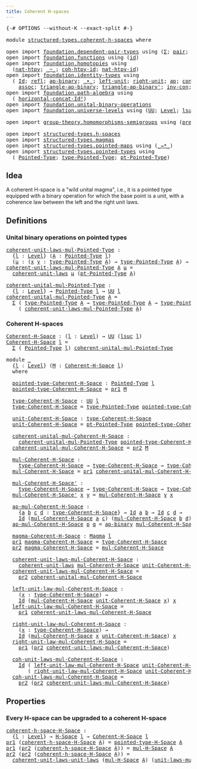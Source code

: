 ```yaml
---
title: Coherent H-spaces
---
```


<pre class="Agda"><a id="43" class="Symbol">{-#</a> <a id="47" class="Keyword">OPTIONS</a> <a id="55" class="Pragma">--without-K</a> <a id="67" class="Pragma">--exact-split</a> <a id="81" class="Symbol">#-}</a>

<a id="86" class="Keyword">module</a> <a id="93" href="structured-types.coherent-h-spaces.html" class="Module">structured-types.coherent-h-spaces</a> <a id="128" class="Keyword">where</a>

<a id="135" class="Keyword">open</a> <a id="140" class="Keyword">import</a> <a id="147" href="foundation.dependent-pair-types.html" class="Module">foundation.dependent-pair-types</a> <a id="179" class="Keyword">using</a> <a id="185" class="Symbol">(</a><a id="186" href="foundation-core.dependent-pair-types.html#502" class="Record">Σ</a><a id="187" class="Symbol">;</a> <a id="189" href="foundation-core.dependent-pair-types.html#575" class="InductiveConstructor">pair</a><a id="193" class="Symbol">;</a> <a id="195" href="foundation-core.dependent-pair-types.html#592" class="Field">pr1</a><a id="198" class="Symbol">;</a> <a id="200" href="foundation-core.dependent-pair-types.html#604" class="Field">pr2</a><a id="203" class="Symbol">)</a>
<a id="205" class="Keyword">open</a> <a id="210" class="Keyword">import</a> <a id="217" href="foundation.functions.html" class="Module">foundation.functions</a> <a id="238" class="Keyword">using</a> <a id="244" class="Symbol">(</a><a id="245" href="foundation-core.functions.html#309" class="Function">id</a><a id="247" class="Symbol">)</a>
<a id="249" class="Keyword">open</a> <a id="254" class="Keyword">import</a> <a id="261" href="foundation.homotopies.html" class="Module">foundation.homotopies</a> <a id="283" class="Keyword">using</a>
  <a id="291" class="Symbol">(</a><a id="292" href="foundation-core.homotopies.html#3508" class="Function">nat-htpy</a><a id="300" class="Symbol">;</a> <a id="302" href="foundation-core.homotopies.html#545" class="Function Operator">_~_</a><a id="305" class="Symbol">;</a> <a id="307" href="foundation-core.homotopies.html#3912" class="Function">coh-htpy-id</a><a id="318" class="Symbol">;</a> <a id="320" href="foundation-core.homotopies.html#3683" class="Function">nat-htpy-id</a><a id="331" class="Symbol">)</a>
<a id="333" class="Keyword">open</a> <a id="338" class="Keyword">import</a> <a id="345" href="foundation.identity-types.html" class="Module">foundation.identity-types</a> <a id="371" class="Keyword">using</a>
  <a id="379" class="Symbol">(</a> <a id="381" href="foundation-core.identity-types.html#1754" class="Datatype">Id</a><a id="383" class="Symbol">;</a> <a id="385" href="foundation-core.identity-types.html#1807" class="InductiveConstructor">refl</a><a id="389" class="Symbol">;</a> <a id="391" href="foundation-core.identity-types.html#7516" class="Function">ap-binary</a><a id="400" class="Symbol">;</a> <a id="402" href="foundation-core.identity-types.html#2412" class="Function Operator">_∙_</a><a id="405" class="Symbol">;</a> <a id="407" href="foundation-core.identity-types.html#2992" class="Function">left-unit</a><a id="416" class="Symbol">;</a> <a id="418" href="foundation-core.identity-types.html#3069" class="Function">right-unit</a><a id="428" class="Symbol">;</a> <a id="430" href="foundation-core.identity-types.html#4017" class="Function">ap</a><a id="432" class="Symbol">;</a> <a id="434" href="foundation-core.identity-types.html#2472" class="Function">concat</a><a id="440" class="Symbol">;</a> <a id="442" href="foundation-core.identity-types.html#2716" class="Function">inv</a><a id="445" class="Symbol">;</a> <a id="447" href="foundation-core.identity-types.html#4182" class="Function">ap-id</a><a id="452" class="Symbol">;</a>
    <a id="458" href="foundation-core.identity-types.html#2863" class="Function">assoc</a><a id="463" class="Symbol">;</a> <a id="465" href="foundation-core.identity-types.html#7708" class="Function">triangle-ap-binary</a><a id="483" class="Symbol">;</a> <a id="485" href="foundation-core.identity-types.html#7955" class="Function">triangle-ap-binary&#39;</a><a id="504" class="Symbol">;</a> <a id="506" href="foundation-core.identity-types.html#4585" class="Function">inv-con</a><a id="513" class="Symbol">;</a> <a id="515" href="foundation-core.identity-types.html#2551" class="Function">concat&#39;</a><a id="522" class="Symbol">)</a>
<a id="524" class="Keyword">open</a> <a id="529" class="Keyword">import</a> <a id="536" href="foundation.path-algebra.html" class="Module">foundation.path-algebra</a> <a id="560" class="Keyword">using</a>
  <a id="568" class="Symbol">(</a> <a id="570" href="foundation.path-algebra.html#4461" class="Function">horizontal-concat-Id²</a><a id="591" class="Symbol">)</a>
<a id="593" class="Keyword">open</a> <a id="598" class="Keyword">import</a> <a id="605" href="foundation.unital-binary-operations.html" class="Module">foundation.unital-binary-operations</a>
<a id="641" class="Keyword">open</a> <a id="646" class="Keyword">import</a> <a id="653" href="foundation.universe-levels.html" class="Module">foundation.universe-levels</a> <a id="680" class="Keyword">using</a> <a id="686" class="Symbol">(</a><a id="687" href="foundation-core.universe-levels.html#222" class="Primitive">UU</a><a id="689" class="Symbol">;</a> <a id="691" href="Agda.Primitive.html#597" class="Postulate">Level</a><a id="696" class="Symbol">;</a> <a id="698" href="Agda.Primitive.html#780" class="Primitive">lsuc</a><a id="702" class="Symbol">;</a> <a id="704" href="Agda.Primitive.html#810" class="Primitive Operator">_⊔_</a><a id="707" class="Symbol">)</a>

<a id="710" class="Keyword">open</a> <a id="715" class="Keyword">import</a> <a id="722" href="group-theory.homomorphisms-semigroups.html" class="Module">group-theory.homomorphisms-semigroups</a> <a id="760" class="Keyword">using</a> <a id="766" class="Symbol">(</a><a id="767" href="group-theory.homomorphisms-semigroups.html#1311" class="Function">preserves-mul</a><a id="780" class="Symbol">)</a>

<a id="783" class="Keyword">open</a> <a id="788" class="Keyword">import</a> <a id="795" href="structured-types.h-spaces.html" class="Module">structured-types.h-spaces</a>
<a id="821" class="Keyword">open</a> <a id="826" class="Keyword">import</a> <a id="833" href="structured-types.magmas.html" class="Module">structured-types.magmas</a>
<a id="857" class="Keyword">open</a> <a id="862" class="Keyword">import</a> <a id="869" href="structured-types.pointed-maps.html" class="Module">structured-types.pointed-maps</a> <a id="899" class="Keyword">using</a> <a id="905" class="Symbol">(</a><a id="906" href="structured-types.pointed-maps.html#967" class="Function Operator">_→*_</a><a id="910" class="Symbol">)</a>
<a id="912" class="Keyword">open</a> <a id="917" class="Keyword">import</a> <a id="924" href="structured-types.pointed-types.html" class="Module">structured-types.pointed-types</a> <a id="955" class="Keyword">using</a>
  <a id="963" class="Symbol">(</a> <a id="965" href="structured-types.pointed-types.html#383" class="Function">Pointed-Type</a><a id="977" class="Symbol">;</a> <a id="979" href="structured-types.pointed-types.html#518" class="Function">type-Pointed-Type</a><a id="996" class="Symbol">;</a> <a id="998" href="structured-types.pointed-types.html#576" class="Function">pt-Pointed-Type</a><a id="1013" class="Symbol">)</a>
</pre>
## Idea

A coherent H-space is a "wild unital magma", i.e., it is a pointed type equipped with a binary operation for which the base point is a unit, with a coherence law between the left and the right unit laws.

## Definitions

### Unital binary operations on pointed types

<pre class="Agda"><a id="coherent-unit-laws-mul-Pointed-Type"></a><a id="1305" href="structured-types.coherent-h-spaces.html#1305" class="Function">coherent-unit-laws-mul-Pointed-Type</a> <a id="1341" class="Symbol">:</a>
  <a id="1345" class="Symbol">{</a><a id="1346" href="structured-types.coherent-h-spaces.html#1346" class="Bound">l</a> <a id="1348" class="Symbol">:</a> <a id="1350" href="Agda.Primitive.html#597" class="Postulate">Level</a><a id="1355" class="Symbol">}</a> <a id="1357" class="Symbol">(</a><a id="1358" href="structured-types.coherent-h-spaces.html#1358" class="Bound">A</a> <a id="1360" class="Symbol">:</a> <a id="1362" href="structured-types.pointed-types.html#383" class="Function">Pointed-Type</a> <a id="1375" href="structured-types.coherent-h-spaces.html#1346" class="Bound">l</a><a id="1376" class="Symbol">)</a>
  <a id="1380" class="Symbol">(</a><a id="1381" href="structured-types.coherent-h-spaces.html#1381" class="Bound">μ</a> <a id="1383" class="Symbol">:</a> <a id="1385" class="Symbol">(</a><a id="1386" href="structured-types.coherent-h-spaces.html#1386" class="Bound">x</a> <a id="1388" href="structured-types.coherent-h-spaces.html#1388" class="Bound">y</a> <a id="1390" class="Symbol">:</a> <a id="1392" href="structured-types.pointed-types.html#518" class="Function">type-Pointed-Type</a> <a id="1410" href="structured-types.coherent-h-spaces.html#1358" class="Bound">A</a><a id="1411" class="Symbol">)</a> <a id="1413" class="Symbol">→</a> <a id="1415" href="structured-types.pointed-types.html#518" class="Function">type-Pointed-Type</a> <a id="1433" href="structured-types.coherent-h-spaces.html#1358" class="Bound">A</a><a id="1434" class="Symbol">)</a> <a id="1436" class="Symbol">→</a> <a id="1438" href="foundation-core.universe-levels.html#222" class="Primitive">UU</a> <a id="1441" href="structured-types.coherent-h-spaces.html#1346" class="Bound">l</a>
<a id="1443" href="structured-types.coherent-h-spaces.html#1305" class="Function">coherent-unit-laws-mul-Pointed-Type</a> <a id="1479" href="structured-types.coherent-h-spaces.html#1479" class="Bound">A</a> <a id="1481" href="structured-types.coherent-h-spaces.html#1481" class="Bound">μ</a> <a id="1483" class="Symbol">=</a>
  <a id="1487" href="foundation.unital-binary-operations.html#1178" class="Function">coherent-unit-laws</a> <a id="1506" href="structured-types.coherent-h-spaces.html#1481" class="Bound">μ</a> <a id="1508" class="Symbol">(</a><a id="1509" href="structured-types.pointed-types.html#576" class="Function">pt-Pointed-Type</a> <a id="1525" href="structured-types.coherent-h-spaces.html#1479" class="Bound">A</a><a id="1526" class="Symbol">)</a>

<a id="coherent-unital-mul-Pointed-Type"></a><a id="1529" href="structured-types.coherent-h-spaces.html#1529" class="Function">coherent-unital-mul-Pointed-Type</a> <a id="1562" class="Symbol">:</a>
  <a id="1566" class="Symbol">{</a><a id="1567" href="structured-types.coherent-h-spaces.html#1567" class="Bound">l</a> <a id="1569" class="Symbol">:</a> <a id="1571" href="Agda.Primitive.html#597" class="Postulate">Level</a><a id="1576" class="Symbol">}</a> <a id="1578" class="Symbol">→</a> <a id="1580" href="structured-types.pointed-types.html#383" class="Function">Pointed-Type</a> <a id="1593" href="structured-types.coherent-h-spaces.html#1567" class="Bound">l</a> <a id="1595" class="Symbol">→</a> <a id="1597" href="foundation-core.universe-levels.html#222" class="Primitive">UU</a> <a id="1600" href="structured-types.coherent-h-spaces.html#1567" class="Bound">l</a>
<a id="1602" href="structured-types.coherent-h-spaces.html#1529" class="Function">coherent-unital-mul-Pointed-Type</a> <a id="1635" href="structured-types.coherent-h-spaces.html#1635" class="Bound">A</a> <a id="1637" class="Symbol">=</a>
  <a id="1641" href="foundation-core.dependent-pair-types.html#502" class="Record">Σ</a> <a id="1643" class="Symbol">(</a> <a id="1645" href="structured-types.pointed-types.html#518" class="Function">type-Pointed-Type</a> <a id="1663" href="structured-types.coherent-h-spaces.html#1635" class="Bound">A</a> <a id="1665" class="Symbol">→</a> <a id="1667" href="structured-types.pointed-types.html#518" class="Function">type-Pointed-Type</a> <a id="1685" href="structured-types.coherent-h-spaces.html#1635" class="Bound">A</a> <a id="1687" class="Symbol">→</a> <a id="1689" href="structured-types.pointed-types.html#518" class="Function">type-Pointed-Type</a> <a id="1707" href="structured-types.coherent-h-spaces.html#1635" class="Bound">A</a><a id="1708" class="Symbol">)</a>
    <a id="1714" class="Symbol">(</a> <a id="1716" href="structured-types.coherent-h-spaces.html#1305" class="Function">coherent-unit-laws-mul-Pointed-Type</a> <a id="1752" href="structured-types.coherent-h-spaces.html#1635" class="Bound">A</a><a id="1753" class="Symbol">)</a>
</pre>
### Coherent H-spaces

<pre class="Agda"><a id="Coherent-H-Space"></a><a id="1791" href="structured-types.coherent-h-spaces.html#1791" class="Function">Coherent-H-Space</a> <a id="1808" class="Symbol">:</a> <a id="1810" class="Symbol">(</a><a id="1811" href="structured-types.coherent-h-spaces.html#1811" class="Bound">l</a> <a id="1813" class="Symbol">:</a> <a id="1815" href="Agda.Primitive.html#597" class="Postulate">Level</a><a id="1820" class="Symbol">)</a> <a id="1822" class="Symbol">→</a> <a id="1824" href="foundation-core.universe-levels.html#222" class="Primitive">UU</a> <a id="1827" class="Symbol">(</a><a id="1828" href="Agda.Primitive.html#780" class="Primitive">lsuc</a> <a id="1833" href="structured-types.coherent-h-spaces.html#1811" class="Bound">l</a><a id="1834" class="Symbol">)</a>
<a id="1836" href="structured-types.coherent-h-spaces.html#1791" class="Function">Coherent-H-Space</a> <a id="1853" href="structured-types.coherent-h-spaces.html#1853" class="Bound">l</a> <a id="1855" class="Symbol">=</a>
  <a id="1859" href="foundation-core.dependent-pair-types.html#502" class="Record">Σ</a> <a id="1861" class="Symbol">(</a> <a id="1863" href="structured-types.pointed-types.html#383" class="Function">Pointed-Type</a> <a id="1876" href="structured-types.coherent-h-spaces.html#1853" class="Bound">l</a><a id="1877" class="Symbol">)</a> <a id="1879" href="structured-types.coherent-h-spaces.html#1529" class="Function">coherent-unital-mul-Pointed-Type</a>

<a id="1913" class="Keyword">module</a> <a id="1920" href="structured-types.coherent-h-spaces.html#1920" class="Module">_</a>
  <a id="1924" class="Symbol">{</a><a id="1925" href="structured-types.coherent-h-spaces.html#1925" class="Bound">l</a> <a id="1927" class="Symbol">:</a> <a id="1929" href="Agda.Primitive.html#597" class="Postulate">Level</a><a id="1934" class="Symbol">}</a> <a id="1936" class="Symbol">(</a><a id="1937" href="structured-types.coherent-h-spaces.html#1937" class="Bound">M</a> <a id="1939" class="Symbol">:</a> <a id="1941" href="structured-types.coherent-h-spaces.html#1791" class="Function">Coherent-H-Space</a> <a id="1958" href="structured-types.coherent-h-spaces.html#1925" class="Bound">l</a><a id="1959" class="Symbol">)</a>
  <a id="1963" class="Keyword">where</a>

  <a id="1972" href="structured-types.coherent-h-spaces.html#1972" class="Function">pointed-type-Coherent-H-Space</a> <a id="2002" class="Symbol">:</a> <a id="2004" href="structured-types.pointed-types.html#383" class="Function">Pointed-Type</a> <a id="2017" href="structured-types.coherent-h-spaces.html#1925" class="Bound">l</a>
  <a id="2021" href="structured-types.coherent-h-spaces.html#1972" class="Function">pointed-type-Coherent-H-Space</a> <a id="2051" class="Symbol">=</a> <a id="2053" href="foundation-core.dependent-pair-types.html#592" class="Field">pr1</a> <a id="2057" href="structured-types.coherent-h-spaces.html#1937" class="Bound">M</a>
  
  <a id="2064" href="structured-types.coherent-h-spaces.html#2064" class="Function">type-Coherent-H-Space</a> <a id="2086" class="Symbol">:</a> <a id="2088" href="foundation-core.universe-levels.html#222" class="Primitive">UU</a> <a id="2091" href="structured-types.coherent-h-spaces.html#1925" class="Bound">l</a>
  <a id="2095" href="structured-types.coherent-h-spaces.html#2064" class="Function">type-Coherent-H-Space</a> <a id="2117" class="Symbol">=</a> <a id="2119" href="structured-types.pointed-types.html#518" class="Function">type-Pointed-Type</a> <a id="2137" href="structured-types.coherent-h-spaces.html#1972" class="Function">pointed-type-Coherent-H-Space</a>

  <a id="2170" href="structured-types.coherent-h-spaces.html#2170" class="Function">unit-Coherent-H-Space</a> <a id="2192" class="Symbol">:</a> <a id="2194" href="structured-types.coherent-h-spaces.html#2064" class="Function">type-Coherent-H-Space</a>
  <a id="2218" href="structured-types.coherent-h-spaces.html#2170" class="Function">unit-Coherent-H-Space</a> <a id="2240" class="Symbol">=</a> <a id="2242" href="structured-types.pointed-types.html#576" class="Function">pt-Pointed-Type</a> <a id="2258" href="structured-types.coherent-h-spaces.html#1972" class="Function">pointed-type-Coherent-H-Space</a>

  <a id="2291" href="structured-types.coherent-h-spaces.html#2291" class="Function">coherent-unital-mul-Coherent-H-Space</a> <a id="2328" class="Symbol">:</a>
    <a id="2334" href="structured-types.coherent-h-spaces.html#1529" class="Function">coherent-unital-mul-Pointed-Type</a> <a id="2367" href="structured-types.coherent-h-spaces.html#1972" class="Function">pointed-type-Coherent-H-Space</a>
  <a id="2399" href="structured-types.coherent-h-spaces.html#2291" class="Function">coherent-unital-mul-Coherent-H-Space</a> <a id="2436" class="Symbol">=</a> <a id="2438" href="foundation-core.dependent-pair-types.html#604" class="Field">pr2</a> <a id="2442" href="structured-types.coherent-h-spaces.html#1937" class="Bound">M</a>

  <a id="2447" href="structured-types.coherent-h-spaces.html#2447" class="Function">mul-Coherent-H-Space</a> <a id="2468" class="Symbol">:</a>
    <a id="2474" href="structured-types.coherent-h-spaces.html#2064" class="Function">type-Coherent-H-Space</a> <a id="2496" class="Symbol">→</a> <a id="2498" href="structured-types.coherent-h-spaces.html#2064" class="Function">type-Coherent-H-Space</a> <a id="2520" class="Symbol">→</a> <a id="2522" href="structured-types.coherent-h-spaces.html#2064" class="Function">type-Coherent-H-Space</a>
  <a id="2546" href="structured-types.coherent-h-spaces.html#2447" class="Function">mul-Coherent-H-Space</a> <a id="2567" class="Symbol">=</a> <a id="2569" href="foundation-core.dependent-pair-types.html#592" class="Field">pr1</a> <a id="2573" href="structured-types.coherent-h-spaces.html#2291" class="Function">coherent-unital-mul-Coherent-H-Space</a>

  <a id="2613" href="structured-types.coherent-h-spaces.html#2613" class="Function">mul-Coherent-H-Space&#39;</a> <a id="2635" class="Symbol">:</a>
    <a id="2641" href="structured-types.coherent-h-spaces.html#2064" class="Function">type-Coherent-H-Space</a> <a id="2663" class="Symbol">→</a> <a id="2665" href="structured-types.coherent-h-spaces.html#2064" class="Function">type-Coherent-H-Space</a> <a id="2687" class="Symbol">→</a> <a id="2689" href="structured-types.coherent-h-spaces.html#2064" class="Function">type-Coherent-H-Space</a>
  <a id="2713" href="structured-types.coherent-h-spaces.html#2613" class="Function">mul-Coherent-H-Space&#39;</a> <a id="2735" href="structured-types.coherent-h-spaces.html#2735" class="Bound">x</a> <a id="2737" href="structured-types.coherent-h-spaces.html#2737" class="Bound">y</a> <a id="2739" class="Symbol">=</a> <a id="2741" href="structured-types.coherent-h-spaces.html#2447" class="Function">mul-Coherent-H-Space</a> <a id="2762" href="structured-types.coherent-h-spaces.html#2737" class="Bound">y</a> <a id="2764" href="structured-types.coherent-h-spaces.html#2735" class="Bound">x</a>

  <a id="2769" href="structured-types.coherent-h-spaces.html#2769" class="Function">ap-mul-Coherent-H-Space</a> <a id="2793" class="Symbol">:</a>
    <a id="2799" class="Symbol">{</a><a id="2800" href="structured-types.coherent-h-spaces.html#2800" class="Bound">a</a> <a id="2802" href="structured-types.coherent-h-spaces.html#2802" class="Bound">b</a> <a id="2804" href="structured-types.coherent-h-spaces.html#2804" class="Bound">c</a> <a id="2806" href="structured-types.coherent-h-spaces.html#2806" class="Bound">d</a> <a id="2808" class="Symbol">:</a> <a id="2810" href="structured-types.coherent-h-spaces.html#2064" class="Function">type-Coherent-H-Space</a><a id="2831" class="Symbol">}</a> <a id="2833" class="Symbol">→</a> <a id="2835" href="foundation-core.identity-types.html#1754" class="Datatype">Id</a> <a id="2838" href="structured-types.coherent-h-spaces.html#2800" class="Bound">a</a> <a id="2840" href="structured-types.coherent-h-spaces.html#2802" class="Bound">b</a> <a id="2842" class="Symbol">→</a> <a id="2844" href="foundation-core.identity-types.html#1754" class="Datatype">Id</a> <a id="2847" href="structured-types.coherent-h-spaces.html#2804" class="Bound">c</a> <a id="2849" href="structured-types.coherent-h-spaces.html#2806" class="Bound">d</a> <a id="2851" class="Symbol">→</a>
    <a id="2857" href="foundation-core.identity-types.html#1754" class="Datatype">Id</a> <a id="2860" class="Symbol">(</a><a id="2861" href="structured-types.coherent-h-spaces.html#2447" class="Function">mul-Coherent-H-Space</a> <a id="2882" href="structured-types.coherent-h-spaces.html#2800" class="Bound">a</a> <a id="2884" href="structured-types.coherent-h-spaces.html#2804" class="Bound">c</a><a id="2885" class="Symbol">)</a> <a id="2887" class="Symbol">(</a><a id="2888" href="structured-types.coherent-h-spaces.html#2447" class="Function">mul-Coherent-H-Space</a> <a id="2909" href="structured-types.coherent-h-spaces.html#2802" class="Bound">b</a> <a id="2911" href="structured-types.coherent-h-spaces.html#2806" class="Bound">d</a><a id="2912" class="Symbol">)</a>
  <a id="2916" href="structured-types.coherent-h-spaces.html#2769" class="Function">ap-mul-Coherent-H-Space</a> <a id="2940" href="structured-types.coherent-h-spaces.html#2940" class="Bound">p</a> <a id="2942" href="structured-types.coherent-h-spaces.html#2942" class="Bound">q</a> <a id="2944" class="Symbol">=</a> <a id="2946" href="foundation-core.identity-types.html#7516" class="Function">ap-binary</a> <a id="2956" href="structured-types.coherent-h-spaces.html#2447" class="Function">mul-Coherent-H-Space</a> <a id="2977" href="structured-types.coherent-h-spaces.html#2940" class="Bound">p</a> <a id="2979" href="structured-types.coherent-h-spaces.html#2942" class="Bound">q</a>

  <a id="2984" href="structured-types.coherent-h-spaces.html#2984" class="Function">magma-Coherent-H-Space</a> <a id="3007" class="Symbol">:</a> <a id="3009" href="structured-types.magmas.html#810" class="Function">Magma</a> <a id="3015" href="structured-types.coherent-h-spaces.html#1925" class="Bound">l</a>
  <a id="3019" href="foundation-core.dependent-pair-types.html#592" class="Field">pr1</a> <a id="3023" href="structured-types.coherent-h-spaces.html#2984" class="Function">magma-Coherent-H-Space</a> <a id="3046" class="Symbol">=</a> <a id="3048" href="structured-types.coherent-h-spaces.html#2064" class="Function">type-Coherent-H-Space</a>
  <a id="3072" href="foundation-core.dependent-pair-types.html#604" class="Field">pr2</a> <a id="3076" href="structured-types.coherent-h-spaces.html#2984" class="Function">magma-Coherent-H-Space</a> <a id="3099" class="Symbol">=</a> <a id="3101" href="structured-types.coherent-h-spaces.html#2447" class="Function">mul-Coherent-H-Space</a>

  <a id="3125" href="structured-types.coherent-h-spaces.html#3125" class="Function">coherent-unit-laws-mul-Coherent-H-Space</a> <a id="3165" class="Symbol">:</a>
    <a id="3171" href="foundation.unital-binary-operations.html#1178" class="Function">coherent-unit-laws</a> <a id="3190" href="structured-types.coherent-h-spaces.html#2447" class="Function">mul-Coherent-H-Space</a> <a id="3211" href="structured-types.coherent-h-spaces.html#2170" class="Function">unit-Coherent-H-Space</a>
  <a id="3235" href="structured-types.coherent-h-spaces.html#3125" class="Function">coherent-unit-laws-mul-Coherent-H-Space</a> <a id="3275" class="Symbol">=</a>
    <a id="3281" href="foundation-core.dependent-pair-types.html#604" class="Field">pr2</a> <a id="3285" href="structured-types.coherent-h-spaces.html#2291" class="Function">coherent-unital-mul-Coherent-H-Space</a>

  <a id="3325" href="structured-types.coherent-h-spaces.html#3325" class="Function">left-unit-law-mul-Coherent-H-Space</a> <a id="3360" class="Symbol">:</a>
    <a id="3366" class="Symbol">(</a><a id="3367" href="structured-types.coherent-h-spaces.html#3367" class="Bound">x</a> <a id="3369" class="Symbol">:</a> <a id="3371" href="structured-types.coherent-h-spaces.html#2064" class="Function">type-Coherent-H-Space</a><a id="3392" class="Symbol">)</a> <a id="3394" class="Symbol">→</a>
    <a id="3400" href="foundation-core.identity-types.html#1754" class="Datatype">Id</a> <a id="3403" class="Symbol">(</a><a id="3404" href="structured-types.coherent-h-spaces.html#2447" class="Function">mul-Coherent-H-Space</a> <a id="3425" href="structured-types.coherent-h-spaces.html#2170" class="Function">unit-Coherent-H-Space</a> <a id="3447" href="structured-types.coherent-h-spaces.html#3367" class="Bound">x</a><a id="3448" class="Symbol">)</a> <a id="3450" href="structured-types.coherent-h-spaces.html#3367" class="Bound">x</a>
  <a id="3454" href="structured-types.coherent-h-spaces.html#3325" class="Function">left-unit-law-mul-Coherent-H-Space</a> <a id="3489" class="Symbol">=</a>
    <a id="3495" href="foundation-core.dependent-pair-types.html#592" class="Field">pr1</a> <a id="3499" href="structured-types.coherent-h-spaces.html#3125" class="Function">coherent-unit-laws-mul-Coherent-H-Space</a>

  <a id="3542" href="structured-types.coherent-h-spaces.html#3542" class="Function">right-unit-law-mul-Coherent-H-Space</a> <a id="3578" class="Symbol">:</a>
    <a id="3584" class="Symbol">(</a><a id="3585" href="structured-types.coherent-h-spaces.html#3585" class="Bound">x</a> <a id="3587" class="Symbol">:</a> <a id="3589" href="structured-types.coherent-h-spaces.html#2064" class="Function">type-Coherent-H-Space</a><a id="3610" class="Symbol">)</a> <a id="3612" class="Symbol">→</a>
    <a id="3618" href="foundation-core.identity-types.html#1754" class="Datatype">Id</a> <a id="3621" class="Symbol">(</a><a id="3622" href="structured-types.coherent-h-spaces.html#2447" class="Function">mul-Coherent-H-Space</a> <a id="3643" href="structured-types.coherent-h-spaces.html#3585" class="Bound">x</a> <a id="3645" href="structured-types.coherent-h-spaces.html#2170" class="Function">unit-Coherent-H-Space</a><a id="3666" class="Symbol">)</a> <a id="3668" href="structured-types.coherent-h-spaces.html#3585" class="Bound">x</a>
  <a id="3672" href="structured-types.coherent-h-spaces.html#3542" class="Function">right-unit-law-mul-Coherent-H-Space</a> <a id="3708" class="Symbol">=</a>
    <a id="3714" href="foundation-core.dependent-pair-types.html#592" class="Field">pr1</a> <a id="3718" class="Symbol">(</a><a id="3719" href="foundation-core.dependent-pair-types.html#604" class="Field">pr2</a> <a id="3723" href="structured-types.coherent-h-spaces.html#3125" class="Function">coherent-unit-laws-mul-Coherent-H-Space</a><a id="3762" class="Symbol">)</a>

  <a id="3767" href="structured-types.coherent-h-spaces.html#3767" class="Function">coh-unit-laws-mul-Coherent-H-Space</a> <a id="3802" class="Symbol">:</a>
    <a id="3808" href="foundation-core.identity-types.html#1754" class="Datatype">Id</a> <a id="3811" class="Symbol">(</a> <a id="3813" href="structured-types.coherent-h-spaces.html#3325" class="Function">left-unit-law-mul-Coherent-H-Space</a> <a id="3848" href="structured-types.coherent-h-spaces.html#2170" class="Function">unit-Coherent-H-Space</a><a id="3869" class="Symbol">)</a>
       <a id="3878" class="Symbol">(</a> <a id="3880" href="structured-types.coherent-h-spaces.html#3542" class="Function">right-unit-law-mul-Coherent-H-Space</a> <a id="3916" href="structured-types.coherent-h-spaces.html#2170" class="Function">unit-Coherent-H-Space</a><a id="3937" class="Symbol">)</a>
  <a id="3941" href="structured-types.coherent-h-spaces.html#3767" class="Function">coh-unit-laws-mul-Coherent-H-Space</a> <a id="3976" class="Symbol">=</a>
    <a id="3982" href="foundation-core.dependent-pair-types.html#604" class="Field">pr2</a> <a id="3986" class="Symbol">(</a><a id="3987" href="foundation-core.dependent-pair-types.html#604" class="Field">pr2</a> <a id="3991" href="structured-types.coherent-h-spaces.html#3125" class="Function">coherent-unit-laws-mul-Coherent-H-Space</a><a id="4030" class="Symbol">)</a>
</pre>
## Properties

### Every H-space can be upgraded to a coherent H-space

<pre class="Agda"><a id="coherent-h-space-H-Space"></a><a id="4117" href="structured-types.coherent-h-spaces.html#4117" class="Function">coherent-h-space-H-Space</a> <a id="4142" class="Symbol">:</a>
  <a id="4146" class="Symbol">{</a><a id="4147" href="structured-types.coherent-h-spaces.html#4147" class="Bound">l</a> <a id="4149" class="Symbol">:</a> <a id="4151" href="Agda.Primitive.html#597" class="Postulate">Level</a><a id="4156" class="Symbol">}</a> <a id="4158" class="Symbol">→</a> <a id="4160" href="structured-types.h-spaces.html#1373" class="Function">H-Space</a> <a id="4168" href="structured-types.coherent-h-spaces.html#4147" class="Bound">l</a> <a id="4170" class="Symbol">→</a> <a id="4172" href="structured-types.coherent-h-spaces.html#1791" class="Function">Coherent-H-Space</a> <a id="4189" href="structured-types.coherent-h-spaces.html#4147" class="Bound">l</a>
<a id="4191" href="foundation-core.dependent-pair-types.html#592" class="Field">pr1</a> <a id="4195" class="Symbol">(</a><a id="4196" href="structured-types.coherent-h-spaces.html#4117" class="Function">coherent-h-space-H-Space</a> <a id="4221" href="structured-types.coherent-h-spaces.html#4221" class="Bound">A</a><a id="4222" class="Symbol">)</a> <a id="4224" class="Symbol">=</a> <a id="4226" href="structured-types.h-spaces.html#1509" class="Function">pointed-type-H-Space</a> <a id="4247" href="structured-types.coherent-h-spaces.html#4221" class="Bound">A</a>
<a id="4249" href="foundation-core.dependent-pair-types.html#592" class="Field">pr1</a> <a id="4253" class="Symbol">(</a><a id="4254" href="foundation-core.dependent-pair-types.html#604" class="Field">pr2</a> <a id="4258" class="Symbol">(</a><a id="4259" href="structured-types.coherent-h-spaces.html#4117" class="Function">coherent-h-space-H-Space</a> <a id="4284" href="structured-types.coherent-h-spaces.html#4284" class="Bound">A</a><a id="4285" class="Symbol">))</a> <a id="4288" class="Symbol">=</a> <a id="4290" href="structured-types.h-spaces.html#1741" class="Function">mul-H-Space</a> <a id="4302" href="structured-types.coherent-h-spaces.html#4284" class="Bound">A</a>
<a id="4304" href="foundation-core.dependent-pair-types.html#604" class="Field">pr2</a> <a id="4308" class="Symbol">(</a><a id="4309" href="foundation-core.dependent-pair-types.html#604" class="Field">pr2</a> <a id="4313" class="Symbol">(</a><a id="4314" href="structured-types.coherent-h-spaces.html#4117" class="Function">coherent-h-space-H-Space</a> <a id="4339" href="structured-types.coherent-h-spaces.html#4339" class="Bound">A</a><a id="4340" class="Symbol">))</a> <a id="4343" class="Symbol">=</a>
  <a id="4347" href="foundation.unital-binary-operations.html#1799" class="Function">coherent-unit-laws-unit-laws</a> <a id="4376" class="Symbol">(</a><a id="4377" href="structured-types.h-spaces.html#1741" class="Function">mul-H-Space</a> <a id="4389" href="structured-types.coherent-h-spaces.html#4339" class="Bound">A</a><a id="4390" class="Symbol">)</a> <a id="4392" class="Symbol">(</a><a id="4393" href="structured-types.h-spaces.html#1829" class="Function">unit-laws-mul-H-Space</a> <a id="4415" href="structured-types.coherent-h-spaces.html#4339" class="Bound">A</a><a id="4416" class="Symbol">)</a>
</pre>